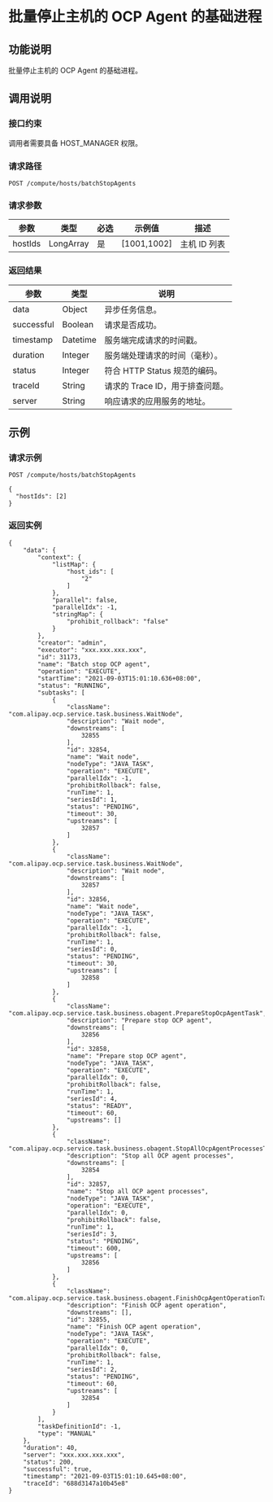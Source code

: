 批量停止主机的 OCP Agent 的基础进程 
============================================



功能说明 
-------------------------

批量停止主机的 OCP Agent 的基础进程。

调用说明 
-------------------------

### 接口约束 

调用者需要具备 HOST_MANAGER 权限。

### 请求路径 

`POST /compute/hosts/batchStopAgents`

### 请求参数 



|   参数    |    类型     | 必选 |      示例值      |    描述    |
|---------|-----------|----|---------------|----------|
| hostIds | LongArray | 是  | [1001,1002\] | 主机 ID 列表 |



### 返回结果 



|     参数     |    类型    |          说明           |
|------------|----------|-----------------------|
| data       | Object   | 异步任务信息。               |
| successful | Boolean  | 请求是否成功。               |
| timestamp  | Datetime | 服务端完成请求的时间戳。          |
| duration   | Integer  | 服务端处理请求的时间（毫秒）。       |
| status     | Integer  | 符合 HTTP Status 规范的编码。 |
| traceId    | String   | 请求的 Trace ID，用于排查问题。  |
| server     | String   | 响应请求的应用服务的地址。         |



示例 
-----------------------

### 请求示例 

`POST /compute/hosts/batchStopAgents`

```unknow
{
  "hostIds": [2]
}
```



### 返回实例 

```unknow
{
    "data": {
        "context": {
            "listMap": {
                "host_ids": [
                    "2"
                ]
            },
            "parallel": false,
            "parallelIdx": -1,
            "stringMap": {
                "prohibit_rollback": "false"
            }
        },
        "creator": "admin",
        "executor": "xxx.xxx.xxx.xxx",
        "id": 31173,
        "name": "Batch stop OCP agent",
        "operation": "EXECUTE",
        "startTime": "2021-09-03T15:01:10.636+08:00",
        "status": "RUNNING",
        "subtasks": [
            {
                "className": "com.alipay.ocp.service.task.business.WaitNode",
                "description": "Wait node",
                "downstreams": [
                    32855
                ],
                "id": 32854,
                "name": "Wait node",
                "nodeType": "JAVA_TASK",
                "operation": "EXECUTE",
                "parallelIdx": -1,
                "prohibitRollback": false,
                "runTime": 1,
                "seriesId": 1,
                "status": "PENDING",
                "timeout": 30,
                "upstreams": [
                    32857
                ]
            },
            {
                "className": "com.alipay.ocp.service.task.business.WaitNode",
                "description": "Wait node",
                "downstreams": [
                    32857
                ],
                "id": 32856,
                "name": "Wait node",
                "nodeType": "JAVA_TASK",
                "operation": "EXECUTE",
                "parallelIdx": -1,
                "prohibitRollback": false,
                "runTime": 1,
                "seriesId": 0,
                "status": "PENDING",
                "timeout": 30,
                "upstreams": [
                    32858
                ]
            },
            {
                "className": "com.alipay.ocp.service.task.business.obagent.PrepareStopOcpAgentTask",
                "description": "Prepare stop OCP agent",
                "downstreams": [
                    32856
                ],
                "id": 32858,
                "name": "Prepare stop OCP agent",
                "nodeType": "JAVA_TASK",
                "operation": "EXECUTE",
                "parallelIdx": 0,
                "prohibitRollback": false,
                "runTime": 1,
                "seriesId": 4,
                "status": "READY",
                "timeout": 60,
                "upstreams": []
            },
            {
                "className": "com.alipay.ocp.service.task.business.obagent.StopAllOcpAgentProcessesTask",
                "description": "Stop all OCP agent processes",
                "downstreams": [
                    32854
                ],
                "id": 32857,
                "name": "Stop all OCP agent processes",
                "nodeType": "JAVA_TASK",
                "operation": "EXECUTE",
                "parallelIdx": 0,
                "prohibitRollback": false,
                "runTime": 1,
                "seriesId": 3,
                "status": "PENDING",
                "timeout": 600,
                "upstreams": [
                    32856
                ]
            },
            {
                "className": "com.alipay.ocp.service.task.business.obagent.FinishOcpAgentOperationTask",
                "description": "Finish OCP agent operation",
                "downstreams": [],
                "id": 32855,
                "name": "Finish OCP agent operation",
                "nodeType": "JAVA_TASK",
                "operation": "EXECUTE",
                "parallelIdx": 0,
                "prohibitRollback": false,
                "runTime": 1,
                "seriesId": 2,
                "status": "PENDING",
                "timeout": 60,
                "upstreams": [
                    32854
                ]
            }
        ],
        "taskDefinitionId": -1,
        "type": "MANUAL"
    },
    "duration": 40,
    "server": "xxx.xxx.xxx.xxx",
    "status": 200,
    "successful": true,
    "timestamp": "2021-09-03T15:01:10.645+08:00",
    "traceId": "688d3147a10b45e8"
}
```


